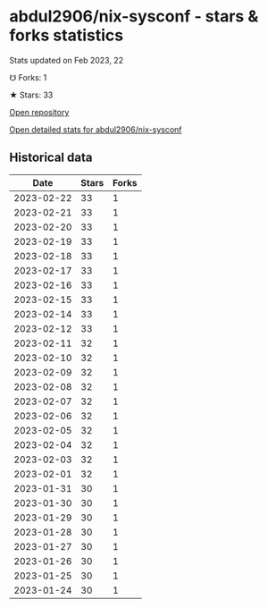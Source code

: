 # abdul2906/nix-sysconf - stars & forks statistics

Stats updated on Feb 2023, 22

☋ Forks: 1

★ Stars: 33

[Open repository](https://github.com/abdul2906/nix-sysconf)

[Open detailed stats for abdul2906/nix-sysconf](https://reviewgithub.com/rep/abdul2906/nix-sysconf)

## Historical data
| Date | Stars | Forks |
|------|-------|-------|
| 2023-02-22 | 33 | 1 | 
| 2023-02-21 | 33 | 1 | 
| 2023-02-20 | 33 | 1 | 
| 2023-02-19 | 33 | 1 | 
| 2023-02-18 | 33 | 1 | 
| 2023-02-17 | 33 | 1 | 
| 2023-02-16 | 33 | 1 | 
| 2023-02-15 | 33 | 1 | 
| 2023-02-14 | 33 | 1 | 
| 2023-02-12 | 33 | 1 | 
| 2023-02-11 | 32 | 1 | 
| 2023-02-10 | 32 | 1 | 
| 2023-02-09 | 32 | 1 | 
| 2023-02-08 | 32 | 1 | 
| 2023-02-07 | 32 | 1 | 
| 2023-02-06 | 32 | 1 | 
| 2023-02-05 | 32 | 1 | 
| 2023-02-04 | 32 | 1 | 
| 2023-02-03 | 32 | 1 | 
| 2023-02-01 | 32 | 1 | 
| 2023-01-31 | 30 | 1 | 
| 2023-01-30 | 30 | 1 | 
| 2023-01-29 | 30 | 1 | 
| 2023-01-28 | 30 | 1 | 
| 2023-01-27 | 30 | 1 | 
| 2023-01-26 | 30 | 1 | 
| 2023-01-25 | 30 | 1 | 
| 2023-01-24 | 30 | 1 | 

